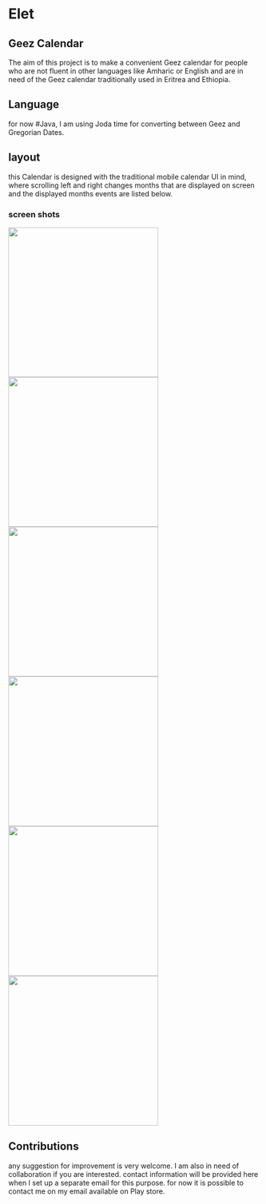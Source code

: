 # Elet


## Geez Calendar

The aim of this project is to make a convenient Geez calendar for people who are not fluent in other languages like Amharic or English 
and are in need of the Geez calendar traditionally used in Eritrea and Ethiopia.

## Language
for now #Java, I am using Joda time for converting between Geez and Gregorian Dates.

## layout

this Calendar is designed with the traditional mobile calendar UI in mind, where scrolling left and right changes months that are displayed on screen
and the displayed months events are listed below.

### screen shots

<div>
    <img src="https://github.com/tinsae-ghilay/tinsae-ghilay.github.io/blob/main/res/month.png" width="300" margin="50">
    <img src="https://github.com/tinsae-ghilay/tinsae-ghilay.github.io/blob/main/res/converter.png" width="300"margin="50">
    <img src="https://github.com/tinsae-ghilay/tinsae-ghilay.github.io/blob/main/res/anual.png" width="300"margin="50">
    <img src="https://github.com/tinsae-ghilay/tinsae-ghilay.github.io/blob/main/res/hasab.png" width="300"margin="50">
    <img src="https://github.com/tinsae-ghilay/tinsae-ghilay.github.io/blob/main/res/options.png" width="300"margin="50">
    <img src="https://github.com/tinsae-ghilay/tinsae-ghilay.github.io/blob/main/res/widgets.png" width="300"margin="50">
</div>

## Contributions

any suggestion for improvement is very welcome. I am also in need of collaboration if you are interested.
contact information will be provided here when I set up a separate email for this purpose. for now it is possible to contact me on my email
available on Play store.



